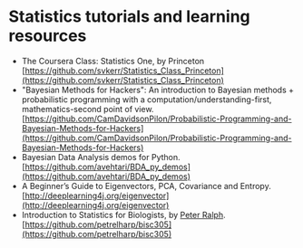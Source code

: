 # Statistics tutorials and learning resources

- The Coursera Class: Statistics One, by Princeton [https://github.com/svkerr/Statistics_Class_Princeton](https://github.com/svkerr/Statistics_Class_Princeton)
- "Bayesian Methods for Hackers": An introduction to Bayesian methods + probabilistic programming with a computation/understanding-first, mathematics-second point of view. [https://github.com/CamDavidsonPilon/Probabilistic-Programming-and-Bayesian-Methods-for-Hackers](https://github.com/CamDavidsonPilon/Probabilistic-Programming-and-Bayesian-Methods-for-Hackers)
- Bayesian Data Analysis demos for Python. [https://github.com/avehtari/BDA_py_demos](https://github.com/avehtari/BDA_py_demos)
- A Beginner’s Guide to Eigenvectors, PCA, Covariance and Entropy. [http://deeplearning4j.org/eigenvector](http://deeplearning4j.org/eigenvector)
- Introduction to Statistics for Biologists, by [Peter Ralph](http://ralphlab.usc.edu/). [https://github.com/petrelharp/bisc305](https://github.com/petrelharp/bisc305)
